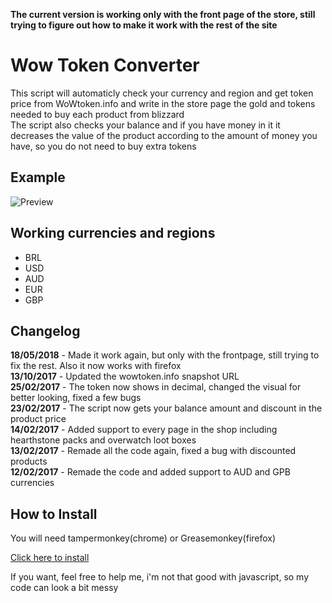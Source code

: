 **The current version is working only with the front page of the store, still trying to figure out how to make it work with the rest of the site**  

# Wow Token Converter

This script will automaticly check your currency and region and get token price from WoWtoken.info and write in the store page the gold and tokens needed to buy each product from blizzard  
The script also checks your balance and if you have money in it it decreases the value of the product according to the amount of money you have, so you do not need to buy extra tokens

## Example
![Preview](https://i.imgur.com/XgnIs9o.jpg)

## Working currencies and regions
* BRL
* USD
* AUD
* EUR
* GBP
## Changelog
**18/05/2018** - Made it work again, but only with the frontpage, still trying to fix the rest. Also it now works with firefox  
**13/10/2017** - Updated the wowtoken.info snapshot URL  
**25/02/2017** - The token now shows in decimal, changed the visual for better looking, fixed a few bugs  
**23/02/2017** - The script now gets your balance amount and discount in the product price  
**14/02/2017** - Added support to every page in the shop including hearthstone packs and overwatch loot boxes  
**13/02/2017** - Remade all the code again, fixed a bug with discounted products  
**12/02/2017** - Remade the code and added support to AUD and GPB currencies

## How to Install
You will need tampermonkey(chrome) or Greasemonkey(firefox)

[Click here to install](https://github.com/victorscopel/wow-token-converter/raw/master/converter.user.js)

If you want, feel free to help me, i'm not that good with javascript, so my code can look a bit messy
